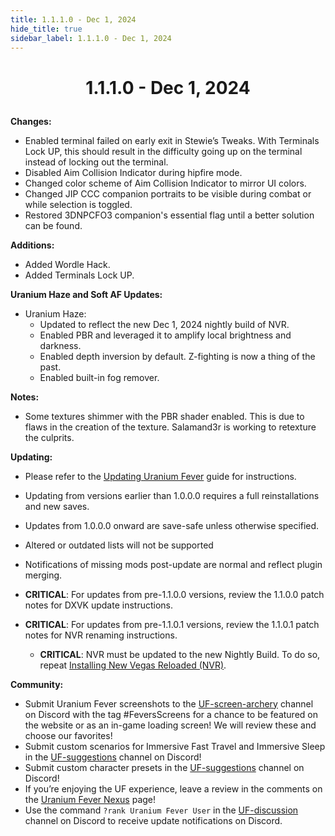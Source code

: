 ```yaml
---
title: 1.1.1.0 - Dec 1, 2024
hide_title: true
sidebar_label: 1.1.1.0 - Dec 1, 2024
---
```


# <p align="center"> 1.1.1.0 - Dec 1, 2024 </p>

**Changes:**
- Enabled terminal failed on early exit in Stewie’s Tweaks. With Terminals Lock UP, this should result in the difficulty going up on the terminal instead of locking out the terminal.
- Disabled Aim Collision Indicator during hipfire mode.
- Changed color scheme of Aim Collision Indicator to mirror UI colors.
- Changed JIP CCC companion portraits to be visible during combat or while selection is toggled.
- Restored 3DNPCFO3 companion's essential flag until a better solution can be found.

**Additions:**
- Added Wordle Hack.
- Added Terminals Lock UP.

**Uranium Haze and Soft AF Updates:**
- Uranium Haze:
  - Updated to reflect the new Dec 1, 2024 nightly build of NVR.
  - Enabled PBR and leveraged it to amplify local brightness and darkness.
  - Enabled depth inversion by default. Z-fighting is now a thing of the past.
  - Enabled built-in fog remover.

**Notes:**
- Some textures shimmer with the PBR shader enabled. This is due to flaws in the creation of the texture. Salamand3r is working to retexture the culprits.

**Updating:**
- Please refer to the [Updating Uranium Fever](https://uraniumfever.net/docs/updating/) guide for instructions.
- Updating from versions earlier than 1.0.0.0 requires a full reinstallations and new saves.
- Updates from 1.0.0.0 onward are save-safe unless otherwise specified.
- Altered or outdated lists will not be supported
- Notifications of missing mods post-update are normal and reflect plugin merging.

- **CRITICAL**: For updates from pre-1.1.0.0 versions, review the 1.1.0.0 patch notes for DXVK update instructions.
- **CRITICAL**: For updates from pre-1.1.0.1 versions, review the 1.1.0.1 patch notes for NVR renaming instructions.

  - **CRITICAL**: NVR must be updated to the new Nightly Build. To do so, repeat [Installing New Vegas Reloaded (NVR)](https://uraniumfever.net/docs/setupinstructions#-installing-new-vegas-reloaded-nvr-).

**Community:**
- Submit Uranium Fever screenshots to the [UF-screen-archery](https://discord.gg/nffAeX827c) channel on Discord with the tag #FeversScreens for a chance to be featured on the website or as an in-game loading screen! We will review these and choose our favorites!
- Submit custom scenarios for Immersive Fast Travel and Immersive Sleep in the [UF-suggestions](https://discord.gg/am65U8RynK) channel on Discord!
- Submit custom character presets in the [UF-suggestions](https://discord.gg/am65U8RynK) channel on Discord!
- If you’re enjoying the UF experience, leave a review in the comments on the [Uranium Fever Nexus](https://www.nexusmods.com/newvegas/mods/89815?tab=posts&BH=3) page!
- Use the command `?rank Uranium Fever User` in the [UF-discussion](https://discord.gg/mQZVW85H77) channel on Discord to receive update notifications on Discord.
